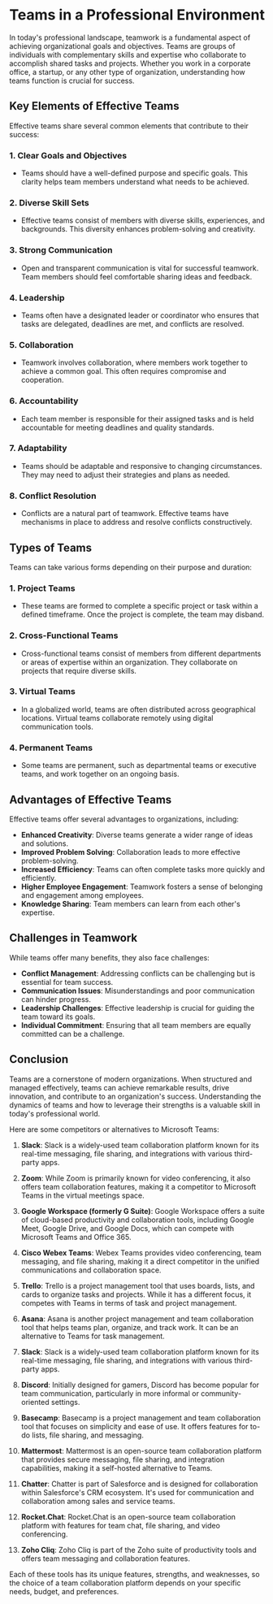 # Teams in a Professional Environment

In today's professional landscape, teamwork is a fundamental aspect of achieving organizational goals and objectives. Teams are groups of individuals with complementary skills and expertise who collaborate to accomplish shared tasks and projects. Whether you work in a corporate office, a startup, or any other type of organization, understanding how teams function is crucial for success.

## Key Elements of Effective Teams

Effective teams share several common elements that contribute to their success:

### 1. **Clear Goals and Objectives**

- Teams should have a well-defined purpose and specific goals. This clarity helps team members understand what needs to be achieved.

### 2. **Diverse Skill Sets**

- Effective teams consist of members with diverse skills, experiences, and backgrounds. This diversity enhances problem-solving and creativity.

### 3. **Strong Communication**

- Open and transparent communication is vital for successful teamwork. Team members should feel comfortable sharing ideas and feedback.

### 4. **Leadership**

- Teams often have a designated leader or coordinator who ensures that tasks are delegated, deadlines are met, and conflicts are resolved.

### 5. **Collaboration**

- Teamwork involves collaboration, where members work together to achieve a common goal. This often requires compromise and cooperation.

### 6. **Accountability**

- Each team member is responsible for their assigned tasks and is held accountable for meeting deadlines and quality standards.

### 7. **Adaptability**

- Teams should be adaptable and responsive to changing circumstances. They may need to adjust their strategies and plans as needed.

### 8. **Conflict Resolution**

- Conflicts are a natural part of teamwork. Effective teams have mechanisms in place to address and resolve conflicts constructively.

## Types of Teams

Teams can take various forms depending on their purpose and duration:

### 1. **Project Teams**

- These teams are formed to complete a specific project or task within a defined timeframe. Once the project is complete, the team may disband.

### 2. **Cross-Functional Teams**

- Cross-functional teams consist of members from different departments or areas of expertise within an organization. They collaborate on projects that require diverse skills.

### 3. **Virtual Teams**

- In a globalized world, teams are often distributed across geographical locations. Virtual teams collaborate remotely using digital communication tools.

### 4. **Permanent Teams**

- Some teams are permanent, such as departmental teams or executive teams, and work together on an ongoing basis.

## Advantages of Effective Teams

Effective teams offer several advantages to organizations, including:

- **Enhanced Creativity**: Diverse teams generate a wider range of ideas and solutions.
- **Improved Problem Solving**: Collaboration leads to more effective problem-solving.
- **Increased Efficiency**: Teams can often complete tasks more quickly and efficiently.
- **Higher Employee Engagement**: Teamwork fosters a sense of belonging and engagement among employees.
- **Knowledge Sharing**: Team members can learn from each other's expertise.

## Challenges in Teamwork

While teams offer many benefits, they also face challenges:

- **Conflict Management**: Addressing conflicts can be challenging but is essential for team success.
- **Communication Issues**: Misunderstandings and poor communication can hinder progress.
- **Leadership Challenges**: Effective leadership is crucial for guiding the team toward its goals.
- **Individual Commitment**: Ensuring that all team members are equally committed can be a challenge.

## Conclusion

Teams are a cornerstone of modern organizations. When structured and managed effectively, teams can achieve remarkable results, drive innovation, and contribute to an organization's success. Understanding the dynamics of teams and how to leverage their strengths is a valuable skill in today's professional world.

Here are some competitors or alternatives to Microsoft Teams:

1. **Slack**: Slack is a widely-used team collaboration platform known for its real-time messaging, file sharing, and integrations with various third-party apps.
    
2. **Zoom**: While Zoom is primarily known for video conferencing, it also offers team collaboration features, making it a competitor to Microsoft Teams in the virtual meetings space.
    
3. **Google Workspace (formerly G Suite)**: Google Workspace offers a suite of cloud-based productivity and collaboration tools, including Google Meet, Google Drive, and Google Docs, which can compete with Microsoft Teams and Office 365.
    
4. **Cisco Webex Teams**: Webex Teams provides video conferencing, team messaging, and file sharing, making it a direct competitor in the unified communications and collaboration space.
    
5. **Trello**: Trello is a project management tool that uses boards, lists, and cards to organize tasks and projects. While it has a different focus, it competes with Teams in terms of task and project management.
    
6. **Asana**: Asana is another project management and team collaboration tool that helps teams plan, organize, and track work. It can be an alternative to Teams for task management.
    
7. **Slack**: Slack is a widely-used team collaboration platform known for its real-time messaging, file sharing, and integrations with various third-party apps.
    
8. **Discord**: Initially designed for gamers, Discord has become popular for team communication, particularly in more informal or community-oriented settings.
    
9. **Basecamp**: Basecamp is a project management and team collaboration tool that focuses on simplicity and ease of use. It offers features for to-do lists, file sharing, and messaging.
    
10. **Mattermost**: Mattermost is an open-source team collaboration platform that provides secure messaging, file sharing, and integration capabilities, making it a self-hosted alternative to Teams.
    
11. **Chatter**: Chatter is part of Salesforce and is designed for collaboration within Salesforce's CRM ecosystem. It's used for communication and collaboration among sales and service teams.
    
12. **Rocket.Chat**: Rocket.Chat is an open-source team collaboration platform with features for team chat, file sharing, and video conferencing.
    
13. **Zoho Cliq**: Zoho Cliq is part of the Zoho suite of productivity tools and offers team messaging and collaboration features.
    

Each of these tools has its unique features, strengths, and weaknesses, so the choice of a team collaboration platform depends on your specific needs, budget, and preferences.
